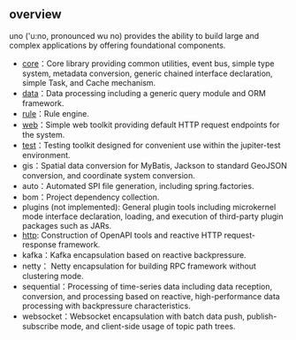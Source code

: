 ## overview

uno ('u:no, pronounced wu no) provides the ability to build large and complex applications by offering foundational
components.

- <a href="./docs/core.md">core</a>：Core library providing common utilities, event bus, simple type system, metadata conversion, generic chained interface declaration, simple Task, and Cache mechanism.
- <a href="./docs/data.md">data</a>：Data processing including a generic query module and ORM framework.
- <a href="./docs/rule.md">rule</a>：Rule engine.
- <a href="./docs/web.md">web</a>：Simple web toolkit providing default HTTP request endpoints for the system.
- <a href="./docs/test.md">test</a>：Testing toolkit designed for convenient use within the jupiter-test environment.
- gis：Spatial data conversion for MyBatis, Jackson to standard GeoJSON conversion, and coordinate system conversion.
- auto：Automated SPI file generation, including spring.factories.
- bom：Project dependency collection.
- plugins (not implemented): General plugin tools including microkernel mode interface declaration, loading, and execution of third-party plugin packages such as JARs.
- <a href="./docs/components/http.md">http</a>: Construction of OpenAPI tools and reactive HTTP request-response framework.
- kafka：Kafka encapsulation based on reactive backpressure.
- netty： Netty encapsulation for building RPC framework without clustering mode.
- sequential：Processing of time-series data including data reception, conversion, and processing based on reactive, high-performance data processing with backpressure characteristics.
- websocket：Websocket encapsulation with batch data push, publish-subscribe mode, and client-side usage of topic path trees.